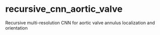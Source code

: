# recursive_cnn_aortic_valve
Recursive multi-resolution CNN for aortic valve annulus localization and orientation
